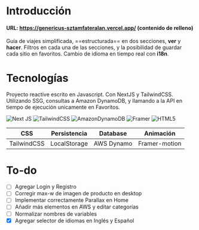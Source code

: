 # Introducción

#### URL: https://genericus-sztamfateralan.vercel.app/ (contenido de relleno)

Guía de viajes simplificada, ==estructurada== en dos secciones, **ver** y **hacer**. Filtros en cada una de las secciones, y la posibilidad de guardar cada sitio en favoritos. Cambio de idioma en tiempo real con **i18n**.
# Tecnologías
Proyecto reactive escrito en Javascript. Con NextJS y TailwindCSS. Utilizando SSG, consultas a Amazon DynamoDB, y llamando a la API en tiempo de ejecución unicamente en Favoritos.

![Next JS](https://img.shields.io/badge/Next-black?style=for-the-badge&logo=next.js&logoColor=white) ![TailwindCSS](https://img.shields.io/badge/tailwindcss-%2338B2AC.svg?style=for-the-badge&logo=tailwind-css&logoColor=white)  ![AmazonDynamoDB](https://img.shields.io/badge/Amazon%20DynamoDB-4053D6?style=for-the-badge&logo=Amazon%20DynamoDB&logoColor=white) ![Framer](https://img.shields.io/badge/Framer-black?style=for-the-badge&logo=framer&logoColor=blue) ![HTML5](https://img.shields.io/badge/html5-%23E34F26.svg?style=for-the-badge&logo=html5&logoColor=white)

| CSS | Persistencia | Database | Animación |
| ----------- | ----------- | ----------- | ----------- |
| TailwindCSS | LocalStorage | AWS Dynamo | Framer-motion

# To-do
- [ ] Agregar Login y Registro
- [ ] Corregir max-w de imagen de producto en desktop
- [ ] Implementar correctamente Parallax en Home
- [ ] Añadir más elementos en AWS y editar categorías
- [ ] Normalizar nombres de variables
- [x] Agregar selector de idiomas en Inglés y Español

